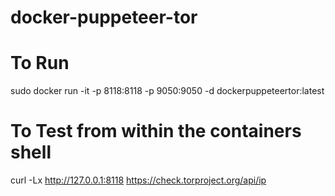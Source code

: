 # docker-puppeteer-tor

# To Run
sudo docker run -it -p 8118:8118 -p 9050:9050 -d dockerpuppeteertor:latest

# To Test from within the containers shell
curl -Lx http://127.0.0.1:8118 https://check.torproject.org/api/ip
